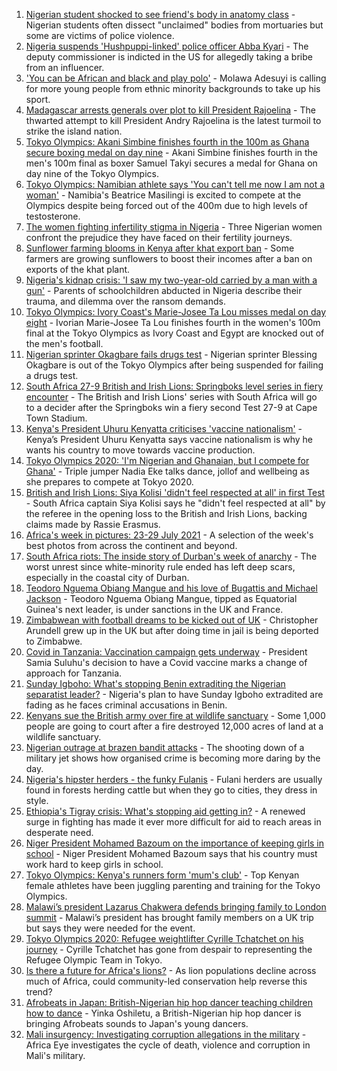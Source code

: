 1. [Nigerian student shocked to see friend's body in anatomy class](https://www.bbc.co.uk/news/world-africa-57748122) - Nigerian students often dissect "unclaimed" bodies from mortuaries but some are victims of police violence.
2. [Nigeria suspends 'Hushpuppi-linked' police officer Abba Kyari](https://www.bbc.co.uk/news/world-africa-58046942) - The deputy commissioner is indicted in the US for allegedly taking a bribe from an influencer.
3. ['You can be African and black and play polo'](https://www.bbc.co.uk/news/uk-58049010) - Molawa Adesuyi is calling for more young people from ethnic minority backgrounds to take up his sport.
4. [Madagascar arrests generals over plot to kill President Rajoelina](https://www.bbc.co.uk/news/world-africa-58050276) - The thwarted attempt to kill President Andry Rajoelina is the latest turmoil to strike the island nation.
5. [Tokyo Olympics: Akani Simbine finishes fourth in the 100m as Ghana secure boxing medal on day nine](https://www.bbc.co.uk/sport/africa/58046599) - Akani Simbine finishes fourth in the men's 100m final as boxer Samuel Takyi secures a medal for Ghana on day nine of the Tokyo Olympics.
6. [Tokyo Olympics: Namibian athlete says 'You can't tell me now I am not a woman'](https://www.bbc.co.uk/sport/africa/58029941) - Namibia's Beatrice Masilingi is excited to compete at the Olympics despite being forced out of the 400m due to high levels of testosterone.
7. [The women fighting infertility stigma in Nigeria](https://www.bbc.co.uk/news/world-africa-58004523) - Three Nigerian women confront the prejudice they have faced on their fertility journeys.
8. [Sunflower farming blooms in Kenya after khat export ban](https://www.bbc.co.uk/news/world-africa-57970755) - Some farmers are growing sunflowers to boost their incomes after a ban on exports of the khat plant.
9. [Nigeria's kidnap crisis: 'I saw my two-year-old carried by a man with a gun'](https://www.bbc.co.uk/news/world-africa-57929074) - Parents of schoolchildren abducted in Nigeria describe their trauma, and dilemma over the ransom demands.
10. [Tokyo Olympics: Ivory Coast's Marie-Josee Ta Lou misses medal on day eight](https://www.bbc.co.uk/sport/africa/58039330) - Ivorian Marie-Josee Ta Lou finishes fourth in the women's 100m final at the Tokyo Olympics as Ivory Coast and Egypt are knocked out of the men's football.
11. [Nigerian sprinter Okagbare fails drugs test](https://www.bbc.co.uk/sport/olympics/58037280) - Nigerian sprinter Blessing Okagbare is out of the Tokyo Olympics after being suspended for failing a drugs test.
12. [South Africa 27-9 British and Irish Lions: Springboks level series in fiery encounter](https://www.bbc.co.uk/sport/rugby-union/58041234) - The British and Irish Lions' series with South Africa will go to a decider after the Springboks win a fiery second Test 27-9 at Cape Town Stadium.
13. [Kenya's President Uhuru Kenyatta criticises 'vaccine nationalism'](https://www.bbc.co.uk/news/world-africa-58030423) - Kenya’s President Uhuru Kenyatta says vaccine nationalism is why he wants his country to move towards vaccine production.
14. [Tokyo Olympics 2020: 'I'm Nigerian and Ghanaian, but I compete for Ghana'](https://www.bbc.co.uk/sport/av/africa/58030421) - Triple jumper Nadia Eke talks dance, jollof and wellbeing as she prepares to compete at Tokyo 2020.
15. [British and Irish Lions: Siya Kolisi 'didn't feel respected at all' in first Test](https://www.bbc.co.uk/sport/rugby-union/58025942) - South Africa captain Siya Kolisi says he "didn't feel respected at all" by the referee in the opening loss to the British and Irish Lions, backing claims made by Rassie Erasmus.
16. [Africa's week in pictures: 23-29 July 2021](https://www.bbc.co.uk/news/world-africa-58012834) - A selection of the week's best photos from across the continent and beyond.
17. [South Africa riots: The inside story of Durban's week of anarchy](https://www.bbc.co.uk/news/world-africa-57996373) - The worst unrest since white-minority rule ended has left deep scars, especially in the coastal city of Durban.
18. [Teodoro Nguema Obiang Mangue and his love of Bugattis and Michael Jackson](https://www.bbc.co.uk/news/world-africa-58001750) - Teodoro Nguema Obiang Mangue, tipped as Equatorial Guinea's next leader, is under sanctions in the UK and France.
19. [Zimbabwean with football dreams to be kicked out of UK](https://www.bbc.co.uk/news/world-africa-57917683) - Christopher Arundell grew up in the UK but after doing time in jail is being deported to Zimbabwe.
20. [Covid in Tanzania: Vaccination campaign gets underway](https://www.bbc.co.uk/news/57641824) - President Samia Suluhu's decision to have a Covid vaccine marks a change of approach for Tanzania.
21. [Sunday Igboho: What's stopping Benin extraditing the Nigerian separatist leader?](https://www.bbc.co.uk/news/world-africa-57969120) - Nigeria's plan to have Sunday Igboho extradited are fading as he faces criminal accusations in Benin.
22. [Kenyans sue the British army over fire at wildlife sanctuary](https://www.bbc.co.uk/news/world-africa-57486433) - Some 1,000 people are going to court after a fire destroyed 12,000 acres of land at a wildlife sanctuary.
23. [Nigerian outrage at brazen bandit attacks](https://www.bbc.co.uk/news/world-africa-57934849) - The shooting down of a military jet shows how organised crime is becoming more daring by the day.
24. [Nigeria's hipster herders - the funky Fulanis](https://www.bbc.co.uk/news/world-africa-57929704) - Fulani herders are usually found in forests herding cattle but when they go to cities, they dress in style.
25. [Ethiopia's Tigray crisis: What's stopping aid getting in?](https://www.bbc.co.uk/news/57929853) - A renewed surge in fighting has made it ever more difficult for aid to reach areas in desperate need.
26. [Niger President Mohamed Bazoum on the importance of keeping girls in school](https://www.bbc.co.uk/news/world-africa-58030419) - Niger President Mohamed Bazoum says that his country must work hard to keep girls in school.
27. [Tokyo Olympics: Kenya's runners form 'mum's club'](https://www.bbc.co.uk/sport/av/africa/58010722) - Top Kenyan female athletes have been juggling parenting and training for the Tokyo Olympics.
28. [Malawi’s president Lazarus Chakwera defends bringing family to London summit](https://www.bbc.co.uk/news/world-africa-57999922) - Malawi’s president has brought family members on a UK trip but says they were needed for the event.
29. [Tokyo Olympics 2020: Refugee weightlifter Cyrille Tchatchet on his journey](https://www.bbc.co.uk/sport/av/africa/57992047) - Cyrille Tchatchet has gone from despair to representing the Refugee Olympic Team in Tokyo.
30. [Is there a future for Africa's lions?](https://www.bbc.co.uk/news/science-environment-57968405) - As lion populations decline across much of Africa, could community-led conservation help reverse this trend?
31. [Afrobeats in Japan: British-Nigerian hip hop dancer teaching children how to dance](https://www.bbc.co.uk/news/world-africa-57949287) - Yinka Oshiletu, a British-Nigerian hip hop dancer is bringing Afrobeats sounds to Japan's young dancers.
32. [Mali insurgency: Investigating corruption allegations in the military](https://www.bbc.co.uk/news/world-africa-57946367) - Africa Eye investigates the cycle of death, violence and corruption in Mali's military.
